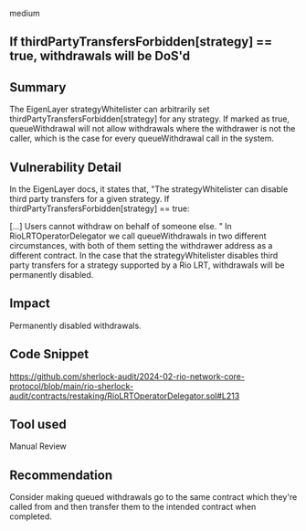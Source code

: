 medium

## If thirdPartyTransfersForbidden[strategy] == true, withdrawals will be DoS'd
## Summary
The EigenLayer strategyWhitelister can arbitrarily set thirdPartyTransfersForbidden[strategy] for any strategy. If marked as true, queueWithdrawal will not allow withdrawals where the withdrawer is not the caller, which is the case for every queueWithdrawal call in the system.

## Vulnerability Detail
In the EigenLayer docs, it states that, "The strategyWhitelister can disable third party transfers for a given strategy. If thirdPartyTransfersForbidden[strategy] == true:

[...]
Users cannot withdraw on behalf of someone else. "
In RioLRTOperatorDelegator we call queueWithdrawals in two different circumstances, with both of them setting the withdrawer address as a different contract. In the case that the strategyWhitelister disables third party transfers for a strategy supported by a Rio LRT, withdrawals will be permanently disabled.

## Impact
Permanently disabled withdrawals.

## Code Snippet
https://github.com/sherlock-audit/2024-02-rio-network-core-protocol/blob/main/rio-sherlock-audit/contracts/restaking/RioLRTOperatorDelegator.sol#L213

## Tool used
Manual Review

## Recommendation
Consider making queued withdrawals go to the same contract which they're called from and then transfer them to the intended contract when completed.
